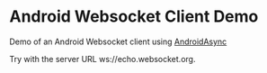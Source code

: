 # Android Websocket Client Demo
Demo of an Android Websocket client using [AndroidAsync](https://github.com/koush/AndroidAsync)

Try with the server URL ws://echo.websocket.org.
